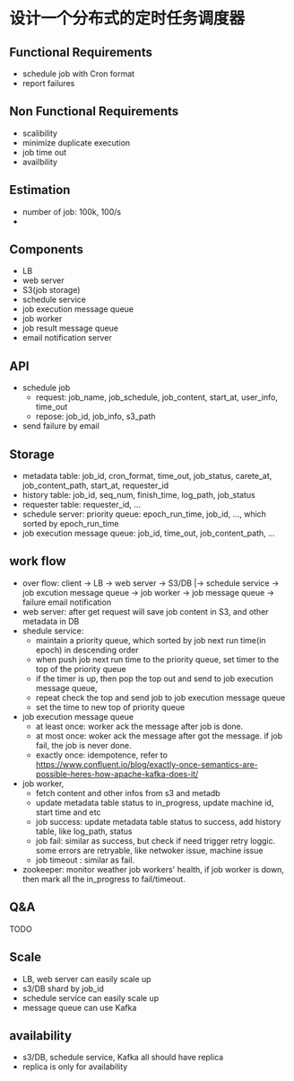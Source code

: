 # 设计一个分布式的定时任务调度器

## Functional Requirements 
- schedule job with Cron format
- report failures

## Non Functional Requirements
- scalibility 
- minimize duplicate execution
- job time out
- availbility

## Estimation
- number of job: 100k, 100/s
- 

## Components
- LB
- web server
- S3(job storage)
- schedule service
- job execution message queue
- job worker
- job result message queue
- email notification server

## API
- schedule job
  - request: job_name, job_schedule, job_content, start_at, user_info, time_out
  - repose: job_id, job_info, s3_path
- send failure by email 

## Storage
- metadata table: job_id, cron_format, time_out, job_status, carete_at, job_content_path, start_at, requester_id
- history table: job_id, seq_num, finish_time, log_path, job_status
- requester table: requester_id, ...
- schedule server: priority queue: epoch_run_time, job_id, ..., which sorted by epoch_run_time
- job execution message queue: job_id, time_out, job_content_path, ...


## work flow
- over flow: client -> LB -> web server -> S3/DB
                                 |->  schedule service -> job excution message queue -> job worker -> job  message queue -> failure email notification
- web server: after get request will save job content in S3, and other metadata in DB
- shedule service: 
  - maintain a priority queue, which sorted by job next run time(in epoch) in descending order
  - when push job next run time to the priority queue, set timer to the top of the priority queue
  - if the timer is up, then pop the top out and send to job execution message queue, 
  - repeat check the top and send job to job execution message queue
  - set the time to new top of priority queue
- job execution message queue
  - at least once: worker ack the message after job is done.
  - at most once: woker ack the message after got the message. if job fail, the job is never done. 
  - exactly once: idempotence, refer to https://www.confluent.io/blog/exactly-once-semantics-are-possible-heres-how-apache-kafka-does-it/
- job worker, 
  - fetch content and other infos from s3 and metadb
  - update metadata table status to in_progress, update machine id, start time and etc
  - job success: update metadata table status to success, add history table, like log_path, status
  - job fail: similar as success, but check if need trigger retry loggic. 
    some errors are retryable, like netwoker issue, machine issue
  - job timeout : similar as fail.
- zookeeper: monitor weather job workers' health, if job worker is down, then mark all the in_progress to fail/timeout. 

## Q&A
TODO

## Scale
- LB, web server can easily scale up
- s3/DB shard by job_id
- schedule service can easily scale up
- message queue can use Kafka


## availability
- s3/DB, schedule service, Kafka all should have replica
- replica is only for availability
